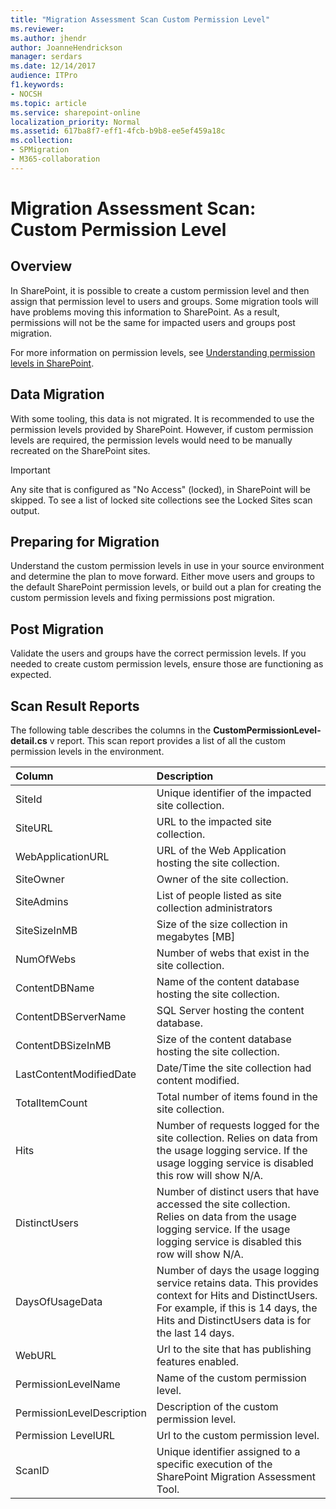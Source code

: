 ```yaml
---
title: "Migration Assessment Scan Custom Permission Level"
ms.reviewer: 
ms.author: jhendr
author: JoanneHendrickson
manager: serdars
ms.date: 12/14/2017
audience: ITPro
f1.keywords:
- NOCSH
ms.topic: article
ms.service: sharepoint-online
localization_priority: Normal
ms.assetid: 617ba8f7-eff1-4fcb-b9b8-ee5ef459a18c
ms.collection:
- SPMigration
- M365-collaboration
---
```


# Migration Assessment Scan: Custom Permission Level

## Overview

In SharePoint, it is possible to create a custom permission level and then assign that permission level to users and groups. Some migration tools will have problems moving this information to SharePoint. As a result, permissions will not be the same for impacted users and groups post migration.
  
For more information on permission levels, see [Understanding permission levels in SharePoint](/sharepoint/understanding-permission-levels).
  
## Data Migration

With some tooling, this data is not migrated. It is recommended to use the permission levels provided by SharePoint. However, if custom permission levels are required, the permission levels would need to be manually recreated on the SharePoint sites.
  
> [!IMPORTANT]
> Any site that is configured as "No Access" (locked), in SharePoint will be skipped. To see a list of locked site collections see the Locked Sites scan output. 
  
## Preparing for Migration

Understand the custom permission levels in use in your source environment and determine the plan to move forward. Either move users and groups to the default SharePoint permission levels, or build out a plan for creating the custom permission levels and fixing permissions post migration.
  
## Post Migration

Validate the users and groups have the correct permission levels. If you needed to create custom permission levels, ensure those are functioning as expected.
  
## Scan Result Reports

The following table describes the columns in the **CustomPermissionLevel-detail.cs** v report. This scan report provides a list of all the custom permission levels in the environment. 
  
|**Column**|**Description**|
|:-----|:-----|
|SiteId  <br/> |Unique identifier of the impacted site collection.  <br/> |
|SiteURL  <br/> |URL to the impacted site collection.  <br/> |
|WebApplicationURL  <br/> |URL of the Web Application hosting the site collection.  <br/> |
|SiteOwner  <br/> |Owner of the site collection.  <br/> |
|SiteAdmins  <br/> |List of people listed as site collection administrators  <br/> |
|SiteSizeInMB  <br/> |Size of the size collection in megabytes [MB]  <br/> |
|NumOfWebs  <br/> |Number of webs that exist in the site collection.  <br/> |
|ContentDBName  <br/> |Name of the content database hosting the site collection.  <br/> |
|ContentDBServerName  <br/> |SQL Server hosting the content database.  <br/> |
|ContentDBSizeInMB  <br/> |Size of the content database hosting the site collection.  <br/> |
|LastContentModifiedDate  <br/> |Date/Time the site collection had content modified.  <br/> |
|TotalItemCount  <br/> |Total number of items found in the site collection.  <br/> |
|Hits  <br/> |Number of requests logged for the site collection. Relies on data from the usage logging service. If the usage logging service is disabled this row will show N/A.  <br/> |
|DistinctUsers  <br/> |Number of distinct users that have accessed the site collection. Relies on data from the usage logging service. If the usage logging service is disabled this row will show N/A.  <br/> |
|DaysOfUsageData  <br/> |Number of days the usage logging service retains data. This provides context for Hits and DistinctUsers. For example, if this is 14 days, the Hits and DistinctUsers data is for the last 14 days.  <br/> |
|WebURL  <br/> |Url to the site that has publishing features enabled.  <br/> |
|PermissionLevelName  <br/> |Name of the custom permission level.  <br/> |
|PermissionLevelDescription  <br/> |Description of the custom permission level.  <br/> |
|Permission LevelURL  <br/> |Url to the custom permission level.  <br/> |
|ScanID  <br/> |Unique identifier assigned to a specific execution of the SharePoint Migration Assessment Tool.  <br/> |
   

